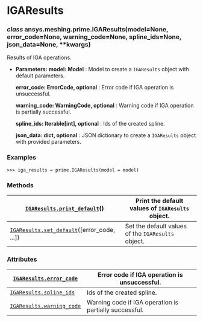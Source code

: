 <!-- vale off -->

<a id="igaresults"></a>

# IGAResults

<a id="ansys.meshing.prime.IGAResults"></a>

### *class* ansys.meshing.prime.IGAResults(model=None, error_code=None, warning_code=None, spline_ids=None, json_data=None, \*\*kwargs)

Results of IGA operations.

* **Parameters:**
  **model: Model**
  : Model to create a `IGAResults` object with default parameters.

  **error_code: ErrorCode, optional**
  : Error code if IGA operation is unsuccessful.

  **warning_code: WarningCode, optional**
  : Warning code if IGA operation is partially successful.

  **spline_ids: Iterable[int], optional**
  : Ids of the created spline.

  **json_data: dict, optional**
  : JSON dictionary to create a `IGAResults` object with provided parameters.

### Examples

```pycon
>>> iga_results = prime.IGAResults(model = model)
```

<!-- !! processed by numpydoc !! -->

### Methods

| [`IGAResults.print_default`](ansys.meshing.prime.IGAResults.print_default.md#ansys.meshing.prime.IGAResults.print_default)()            | Print the default values of `IGAResults` object.   |
|-----------------------------------------------------------------------------------------------------------------------------------------|----------------------------------------------------|
| [`IGAResults.set_default`](ansys.meshing.prime.IGAResults.set_default.md#ansys.meshing.prime.IGAResults.set_default)([error_code, ...]) | Set the default values of the `IGAResults` object. |

### Attributes

| [`IGAResults.error_code`](ansys.meshing.prime.IGAResults.error_code.md#ansys.meshing.prime.IGAResults.error_code)       | Error code if IGA operation is unsuccessful.           |
|-------------------------------------------------------------------------------------------------------------------------|--------------------------------------------------------|
| [`IGAResults.spline_ids`](ansys.meshing.prime.IGAResults.spline_ids.md#ansys.meshing.prime.IGAResults.spline_ids)       | Ids of the created spline.                             |
| [`IGAResults.warning_code`](ansys.meshing.prime.IGAResults.warning_code.md#ansys.meshing.prime.IGAResults.warning_code) | Warning code if IGA operation is partially successful. |
<!-- vale on -->
